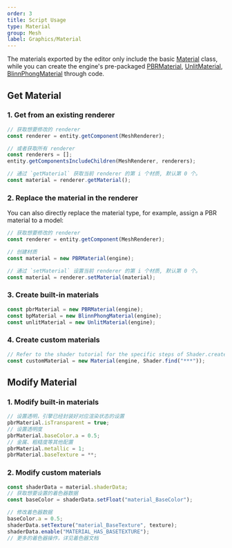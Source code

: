 ```yaml
---
order: 3
title: Script Usage
type: Material
group: Mesh
label: Graphics/Material
---
```


The materials exported by the editor only include the basic [Material](/apis/core/#Material) class, while you can create the engine's pre-packaged [PBRMaterial](/apis/core/#PBRMaterial), [UnlitMaterial](/apis/core/#UnlitMaterial), [BlinnPhongMaterial](/apis/core/#BlinnPhongMaterial) through code.

## Get Material

### 1. Get from an existing renderer

```typescript
// 获取想要修改的 renderer
const renderer = entity.getComponent(MeshRenderer);

// 或者获取所有 renderer
const renderers = [];
entity.getComponentsIncludeChildren(MeshRenderer, renderers);

// 通过 `getMaterial` 获取当前 renderer 的第 i 个材质, 默认第 0 个。
const material = renderer.getMaterial();
```

### 2. Replace the material in the renderer

You can also directly replace the material type, for example, assign a PBR material to a model:

```typescript
// 获取想要修改的 renderer
const renderer = entity.getComponent(MeshRenderer);

// 创建材质
const material = new PBRMaterial(engine);

// 通过 `setMaterial` 设置当前 renderer 的第 i 个材质, 默认第 0 个。
const material = renderer.setMaterial(material);
```

### 3. Create built-in materials

```typescript
const pbrMaterial = new PBRMaterial(engine);
const bpMaterial = new BlinnPhongMaterial(engine);
const unlitMaterial = new UnlitMaterial(engine);
```

### 4. Create custom materials

```typescript
// Refer to the shader tutorial for the specific steps of Shader.create
const customMaterial = new Material(engine, Shader.find("***"));
```

## Modify Material

### 1. Modify built-in materials

```typescript
// 设置透明，引擎已经封装好对应渲染状态的设置
pbrMaterial.isTransparent = true;
// 设置透明度
pbrMaterial.baseColor.a = 0.5;
// 金属、粗糙度等其他配置
pbrMaterial.metallic = 1;
pbrMaterial.baseTexture = **;
```

### 2. Modify custom materials

```typescript
const shaderData = material.shaderData;
// 获取想要设置的着色器数据
const baseColor = shaderData.setFloat("material_BaseColor");

// 修改着色器数据
baseColor.a = 0.5;
shaderData.setTexture("material_BaseTexture", texture);
shaderData.enable("MATERIAL_HAS_BASETEXTURE");
// 更多的着色器操作，详见着色器文档
```
